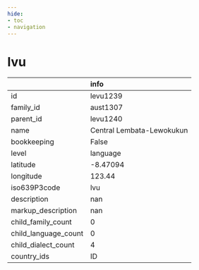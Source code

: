 ```yaml
---
hide:
- toc
- navigation
---
```

# lvu
|                      | info                      |
|:---------------------|:--------------------------|
| id                   | levu1239                  |
| family_id            | aust1307                  |
| parent_id            | levu1240                  |
| name                 | Central Lembata-Lewokukun |
| bookkeeping          | False                     |
| level                | language                  |
| latitude             | -8.47094                  |
| longitude            | 123.44                    |
| iso639P3code         | lvu                       |
| description          | nan                       |
| markup_description   | nan                       |
| child_family_count   | 0                         |
| child_language_count | 0                         |
| child_dialect_count  | 4                         |
| country_ids          | ID                        |